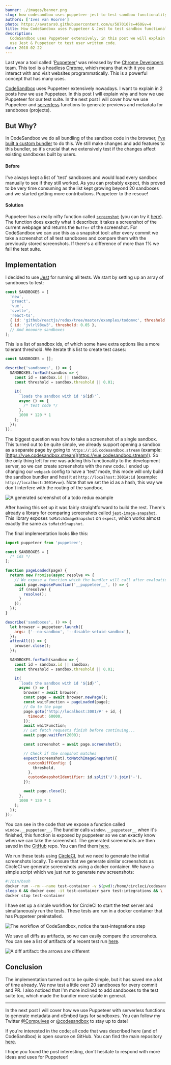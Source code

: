 ```yaml
---
banner: ./images/banner.png
slug: how-codesandbox-uses-puppeteer-jest-to-test-sandbox-functionality
authors: ['Ives van Hoorne']
photo: https://avatars0.githubusercontent.com/u/587016?s=460&v=4
title: How CodeSandbox uses Puppeteer & Jest to test sandbox functionality
description:
  CodeSandbox uses Puppeteer extensively, in this post we will explain how we
  use Jest & Puppeteer to test user written code.
date: 2018-02-22
---
```


Last year a tool called '[Puppeteer](https://github.com/GoogleChrome/puppeteer)'
was released by the [Chrome Developers](https://twitter.com/ChromiumDev) team.
This tool is a headless [Chrome](https://google.com/chrome), which means that
with it you can interact with and visit websites programmatically. This is a
powerful concept that has many uses.

[CodeSandbox](https://codesandbox.stream) uses Puppeteer extensively nowadays. I
want to explain in 2 posts how we use Puppeteer. In this post I will explain why
and how we use Puppeteer for our test suite. In the next post I will cover how
we use Puppeteer and
[serverless](https://martinfowler.com/articles/serverless.html) functions to
generate previews and metadata for sandboxes (projects).

## But Why?

In CodeSandbox we do all bundling of the sandbox code in the browser,
[I've built a custom bundler](/post/creating-a-parallel-offline-extensible-browser-based-bundler-for-codesandbox)
to do this. We still make changes and add features to this bundler, so it's
crucial that we extensively test if the changes affect existing sandboxes built
by users.

#### Before

I've always kept a list of 'test' sandboxes and would load every sandbox
manually to see if they still worked. As you can probably expect, this proved to
be very time consuming as the list kept growing beyond 20 sandboxes and we
started getting more contributions. Puppeteer to the rescue!

#### Solution

Puppeteer has a really nifty function called
[`screenshot`](https://github.com/GoogleChrome/puppeteer/blob/master/docs/api.md#pagescreenshotoptions)
(you can try it [here](https://try-puppeteer.appspot.com)). The function does
exactly what it describes: it takes a screenshot of the current webpage and
returns the `Buffer` of the screenshot. For CodeSandbox we can use this as a
snapshot tool: after every commit we take a screenshot of all test sandboxes and
compare them with the previously stored screenshots. If there's a difference of
more than 1% we fail the test suite.

## Implementation

I decided to use [Jest](https://github.com/facebook/jest) for running all tests.
We start by setting up an array of sandboxes to test:

```js
const SANDBOXES = [
  'new',
  'preact',
  'vue',
  'svelte',
  'react-ts',
  { id: 'github/reactjs/redux/tree/master/examples/todomvc', threshold: 0.04 },
  { id: 'jvlrl98xw3', threshold: 0.05 },
  // And moooore sandboxes
];
```

This is a list of sandbox ids, of which some have extra options like a more
tolerant threshold. We iterate this list to create test cases:

```js
const SANDBOXES = [];

describe('sandboxes', () => {
  SANDBOXES.forEach(sandbox => {
    const id = sandbox.id || sandbox;
    const threshold = sandbox.threshold || 0.01;

    it(
      `loads the sandbox with id '${id}'`,
      async () => {
        /* test code */
      },
      1000 * 120 * 1
    );
  });
});
```

The biggest question was how to take a screenshot of a single sandbox. This
turned out to be quite simple, we already support opening a sandbox as a
separate page by going to `https://:id.codesandbox.stream` (example:
[https://vue.codesandbox.stream](https://vue.codesandbox.stream)). So the only
thing left for me was adding this functionality to the development server, so we
can create screenshots with the new code. I ended up changing our `webpack`
config to have a 'test' mode, this mode will only build the sandbox bundler and
host it at `http://localhost:3001#:id` (example: `http://localhost:3001#vue`).
Note that we set the id as a hash, this way we don't interfere with the routing
of the sandbox.

![A generated screenshot of a todo redux example](./images/0.png)

After having this set up it was fairly straightforward to build the rest.
There's already a library for comparing screenshots called
[`jest-image-snapshot`](https://github.com/americanexpress/jest-image-snapshot).
This library exposes `toMatchImageSnapshot` on `expect`, which works almost
exactly the same as `toMatchSnapshot`.

The final implementation looks like this:

```js
import puppeteer from 'puppeteer';

const SANDBOXES = [
  /* ids */
];

function pageLoaded(page) {
  return new Promise(async resolve => {
    // We expose a function which the bundler will call after evaluation
    await page.exposeFunction('__puppeteer__', () => {
      if (resolve) {
        resolve();
      }
    });
  });
}

describe('sandboxes', () => {
  let browser = puppeteer.launch({
    args: ['--no-sandbox', '--disable-setuid-sandbox'],
  });
  afterAll(() => {
    browser.close();
  });

  SANDBOXES.forEach(sandbox => {
    const id = sandbox.id || sandbox;
    const threshold = sandbox.threshold || 0.01;

    it(
      `loads the sandbox with id '${id}'`,
      async () => {
        browser = await browser;
        const page = await browser.newPage();
        const waitFunction = pageLoaded(page);
        // Go to the page
        page.goto('http://localhost:3001/#' + id, {
          timeout: 60000,
        });
        await waitFunction;
        // Let fetch requests finish before continuing...
        await page.waitFor(2000);

        const screenshot = await page.screenshot();

        // Check if the snapshot matches
        expect(screenshot).toMatchImageSnapshot({
          customDiffConfig: {
            threshold,
          },
          customSnapshotIdentifier: id.split('/').join('-'),
        });

        await page.close();
      },
      1000 * 120 * 1
    );
  });
});
```

You can see in the code that we expose a function called `window.__puppeteer__`.
The bundler calls `window.__puppeteer__` when it's finished, this function is
exposed by puppeteer so we can exactly know when we can take the screenshot. The
generated screenshots are then saved in the [GitHub](https://github.com) repo.
You can find them
[here](https://github.com/codesandbox/codesandbox-client/blob/master/packages/app/integration-tests/tests/__image_snapshots__/).

We run these tests using [CircleCI](https://circleci.com), but we need to
generate the initial screenshots locally. To ensure that we generate similar
screenshots as CircleCI we generate screenshots using a docker container. We
have a simple script which we just run to generate new screenshots:

```sh
#!/bin/bash
docker run --rm --name test-container -v $(pwd):/home/circleci/codesandbox-client -w /home/circleci/codesandbox-client -d -t codesandbox/node-puppeteer yarn start:test && \
sleep 6 && docker exec -it test-container yarn test:integrations && \
docker stop test-container
```

I have set up a simple workflow for CircleCI to start the test server and
simultaneously run the tests. These tests are run in a docker container that has
Puppeteer preinstalled.

![The workflow of CodeSandbox, notice the test-integrations step](./images/1.png)

We save all diffs as artifacts, so we can easily compare the screenshots. You
can see a list of artifacts of a recent test run
[here](https://circleci.com/gh/codesandbox/codesandbox-client/4291#artifacts/containers/0).

![A diff artifact: the arrows are different](./images/2.png)

## Conclusion

The implementation turned out to be quite simple, but it has saved me a lot of
time already. We now test a little over 20 sandboxes for every commit and PR. I
also noticed that I'm more inclined to add sandboxes to the test suite too,
which made the bundler more stable in general.

---

In the next post I will cover how we use Puppeteer with serverless functions to
generate metadata and oEmbed tags for sandboxes. You can follow my Twitter
[@CompuIves](https://twitter.com/CompuIves) or
[@codesandbox](https://twitter.com/codesandbox) to stay up to date!

If you're interested in the code; all code that was described here (and of
CodeSandbox) is open source on GitHub. You can find the main repository
[here](https://github.com/codesandbox/codesandbox-client).

I hope you found the post interesting, don't hesitate to respond with more ideas
and uses for Puppeteer!
